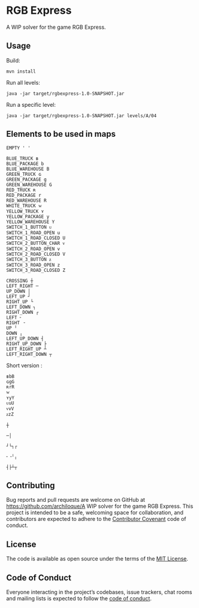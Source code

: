 # RGB Express

A WIP solver for the game RGB Express.

## Usage

Build:

```
mvn install
```

Run all levels:
```
java -jar target/rgbexpress-1.0-SNAPSHOT.jar 
```

Run a specific level:
```
java -jar target/rgbexpress-1.0-SNAPSHOT.jar levels/A/04
```

## Elements to be used in maps

```
EMPTY ' '

BLUE_TRUCK ʙ
BLUE_PACKAGE b
BLUE_WAREHOUSE B
GREEN_TRUCK ɢ
GREEN_PACKAGE g
GREEN_WAREHOUSE G
RED_TRUCK ʀ
RED_PACKAGE r
RED_WAREHOUSE R
WHITE_TRUCK ᴡ
YELLOW_TRUCK ʏ
YELLOW_PACKAGE y
YELLOW_WAREHOUSE Y
SWITCH_1_BUTTON ᴜ
SWITCH_1_ROAD_OPEN u
SWITCH_1_ROAD_CLOSED U
SWITCH_2_BUTTON_CHAR ᴠ
SWITCH_2_ROAD_OPEN v
SWITCH_2_ROAD_CLOSED V
SWITCH_3_BUTTON ᴢ
SWITCH_3_ROAD_OPEN z
SWITCH_3_ROAD_CLOSED Z
    
CROSSING ┼
LEFT_RIGHT ─
UP_DOWN │
LEFT_UP ┘
RIGHT_UP └
LEFT_DOWN ┐
RIGHT_DOWN ┌
LEFT ╴
RIGHT ╶
UP ╵
DOWN ╷
LEFT_UP_DOWN ┤
RIGHT_UP_DOWN ├
LEFT_RIGHT_UP ┴
LEFT_RIGHT_DOWN ┬
```

Short version :
```
ʙbB
ɢgG
ʀrR
ᴡ
ʏyY
ᴜuU
ᴠvV
ᴢzZ

┼

─│

┘└┐┌

╴╶╵╷

┤├┴┬
```
 
## Contributing

Bug reports and pull requests are welcome on GitHub at https://github.com/archiloque/A WIP solver for the game RGB Express.
This project is intended to be a safe, welcoming space for collaboration, and contributors are expected to adhere to the [Contributor Covenant](http://contributor-covenant.org) code of conduct.

## License

The code is available as open source under the terms of the [MIT License](https://opensource.org/licenses/MIT).

## Code of Conduct

Everyone interacting in the project’s codebases, issue trackers, chat rooms and mailing lists is expected to follow the [code of conduct](https://github.com/archiloque/rgbexpress/blob/master/CODE_OF_CONDUCT.md).
